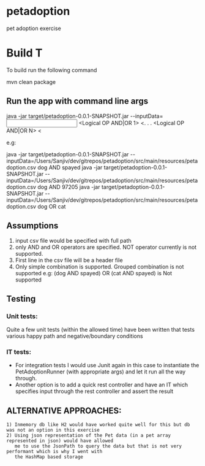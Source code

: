 # petadoption
pet adoption exercise

# Build T
To build run the following command

mvn clean package

## Run the app with command line args
java -jar target/petadoption-0.0.1-SNAPSHOT.jar --inputData=<Input csv filename> <searchType1> <Logical OP AND|OR 1> <<searchType2>. . . <Logical OP AND|OR N> <<searchTypeN>

e.g:

java -jar target/petadoption-0.0.1-SNAPSHOT.jar --inputData=/Users/Sanjiv/dev/gitrepos/petadoption/src/main/resources/petadoption.csv dog AND spayed
java -jar target/petadoption-0.0.1-SNAPSHOT.jar --inputData=/Users/Sanjiv/dev/gitrepos/petadoption/src/main/resources/petadoption.csv dog AND 97205
java -jar target/petadoption-0.0.1-SNAPSHOT.jar --inputData=/Users/Sanjiv/dev/gitrepos/petadoption/src/main/resources/petadoption.csv dog OR cat


## Assumptions
1) input csv file would be specified with full path
2) only AND and OR operators are specified. NOT operator currently is not supported.
3) First line in the csv file will be a header file
4) Only simple combination is supported.  Grouped combination is not supported
   e.g:
   (dog AND spayed) OR (cat AND spayed)  is Not supported

## Testing

### Unit tests: 
Quite a few unit tests (within the allowed time) have been written that tests various happy path and negative/boundary conditions

### IT tests:
   - For integration tests I would use Junit again in this case to instantiate the PetAdoptionRunner (with appropriate args) and let it run all the way through.
   - Another option is to add a quick rest controller and have an IT which specifies input through the rest controller and assert the result

## ALTERNATIVE APPROACHES:

    1) Inmemory db like H2 would have worked quite well for this but db was not an option in this exercise
    2) Using json representation of the Pet data (in a pet array represented in json) would have allowed
       me to use the JsonPath to query the data but that is not very performant which is why I went with
       the HashMap based storage


